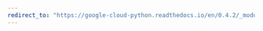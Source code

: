 ```yaml
---
redirect_to: "https://google-cloud-python.readthedocs.io/en/0.4.2/_modules/gcloud/exceptions.html"
---
```


